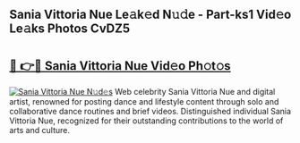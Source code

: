 ## Sania Vittoria Nue Le𝚊k𝚎d N𝚞𝚍e - Part-ks1 Vid𝚎o Le𝚊ks Photos CvDZ5

# <h2><a href="http://fb1vpqq.evod.top/?m=Sania+Vittoria+Nue">🔗 👉🔴 Sania Vittoria Nue Vid𝚎o Ph𝚘t𝚘s</a></h2>

[![Sania Vittoria Nue N𝚞d𝚎s](https://i.imgur.com/8V9OHl7.gif)](http://fb1vpqq.evod.top/?m=Sania+Vittoria+Nue)
Web celebrity Sania Vittoria Nue and digital artist, renowned for posting dance and lifestyle content through solo and collaborative dance routines and brief videos. Distinguished individual Sania Vittoria Nue, recognized for their outstanding contributions to the world of arts and culture. 
